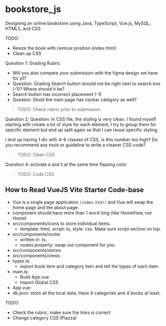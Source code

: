 # bookstore_js
Designing an online bookstore using Java, TypeScript, Vue.js, MySQL, HTML5, and CSS

TODO:
- Resize the book with centure position (index.html)
- Clean up CSS

Question 1: Grading Rubric
- Will you also compare your submission with the figma design we have for p1?
- Question: Grading Search button should not be right next to search box (-1)? Where should it be? 
- Search button has incorrect placement (-1)
- Queston: Shold the main page has navbar category as well?
> TODO: Check rubric prior to submission

Question 2: Question: In CSS file, the styling is very clean. I found myself starting with create a lot of style for each element, I try to group them for specific element but end up split again so that I can reuse specific styling.

I end up having 1 div with 4-6 classes of CSS, is this number too high? Do you recommend any tools or guideline to write a cleaner CSS code?
> TODO: Clean CSS

Question 4:  activate a and li at the same time flipping color
> TODO: Code CSS

## How to Read VueJS Vite Starter Code-base
- Vue is a single page application `(index.html)` and Vue will swap the home page and the about page.
- component should have more than 1 word long (like HomeView, not Home)
- src/components/icons to store individual items.
    - template: html, script: ts, style: css. Make sure script section on top.
- src/components/router
    - written in .ts.
    - routes property: swap out component for you.
- src/components/stores
- src/components/views
- types.ts:
    - export book item and category item and tell the types of each item.
- main.ts:
    - Build App.vue
    - Import Global CSS
- App.vue:
- db.json: store all the local data. Have 4 categories and 4 books at least.

TODO:
- Check the rubric, make sure the links is correct
- Change category CSS (Piazza)
